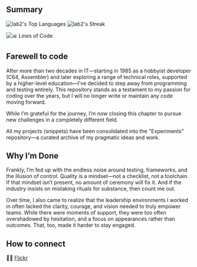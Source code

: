 ## Summary
![lab2's Top Languages](https://github-readme-stats.vercel.app/api/top-langs/?username=lab2&theme=default&show_icons=true&hide_border=true&layout=compact) ![lab2's Streak](https://github-readme-streak-stats.herokuapp.com/?user=lab2&theme=default&hide_border=true)

![📊 Lines of Code](https://tokei.rs/b1/github/lab2/Experiments?style=for-the-badge)

## Farewell to code

After more than two decades in IT—starting in 1985 as a hobbyist developer (C64, Assembler) and later exploring a range of technical roles, supported by a higher-level education—I’ve decided to step away from programming and testing entirely. This repository stands as a testament to my passion for coding over the years, but I will no longer write or maintain any code moving forward.

While I’m grateful for the journey, I’m now closing this chapter to pursue new challenges in a completely different field.

All my projects (snippets) have been consolidated into the "Experiments" repository—a curated archive of my pragmatic ideas and work.

## Why I’m Done

Frankly, I’m fed up with the endless noise around testing, frameworks, and the illusion of control. Quality is a mindset—not a checklist, not a toolchain. If that mindset isn’t present, no amount of ceremony will fix it. And if the industry insists on mistaking rituals for substance, then count me out.

Over time, I also came to realize that the leadership environments I worked in often lacked the clarity, courage, and vision needed to truly empower teams. While there were moments of support, they were too often overshadowed by hesitation, and a focus on appearances rather than outcomes. That, too, made it harder to stay engaged.

## How to connect

🔵🔴 [Flickr](https://www.flickr.com/photos/196132001@N03/)
